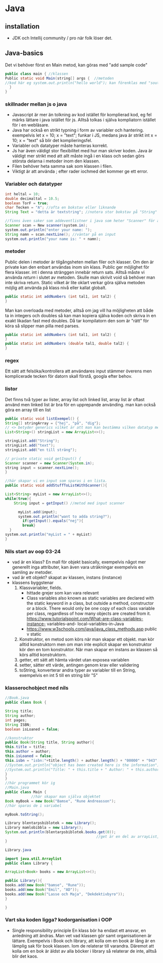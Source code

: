 # Java

## installation
- JDK och Intellij community / pro när folk löser det.

## Java-basics
Det vi behöver först en Main metod, kan göras med "add sample code" 

```java
public class main { //klassen
Public static void Main(string[] args {  //metoden
//kod här eg system.out.println("hello world"); kan förenklas med "sout" -> tab
  }
}
```

### skillnader mellan js o java
- Javascript är mer än tolkning av kod istället för komplierad kod, eg fel märks lättare i java istället för js. Alltså tolkas i själva kompliatorn istället för i en webläsare. 
- Java har också en strikt typning i form av variabler och hantering. exempelvis let x = 10; x = "text"; funkar i JS, medans java är strikt int x = 10; x = "text" så blir det komplieringsfel.
- Variabler och datatyper måste hanteras korrekt.
- Js har även väldigt stor flexibilitet med hur man skriver koden. Java är väldigt mer strikt med att allt måste ingå i en klass och sedan görs största delarna i metoder inom den klassen.
- Filen behöver heta samma sak som klassen i filen. 
- Viktigt är att använda ; efter rader iochmed det kommer ge ett error.

### Variabler och datatyper

```java
int heltal = 10;
double decimaltal = 10.5;
boolean TorF = true;
char Tecken = "A"; //ofta en bokstav eller liknande
String Text = "detta är textstring"; //notera stor bokstav på "String" för möjligheter av metoder med "String" som datatyp.
```

```java
//finns även saker som addeventlistner i java som heter "Scanner" för att använda det behöver man importera in det. "import java.util.scanner;"
Scanner scan = New scanner(system.in);
system.out.println("enter your name: ");
String namn = scan.nextLine(); //väntar på en input
system.out.println("your name is: " + namn);
```

### metoder

Public delen i metoder är tilgångsheten mellan filer och klasser. Om den är private kan den enbart användas inom sin klass. Public ger möjlighet för flera klasser. 
int i denna stränggen innebär return sats. Alltså måste vi använda *return* i slutet av metoden. Skulle man skrivit void så behöver man inte skriva return.
Static vilket är lite oklart verkar göra själva metoden möjlig att använda på klass nivå eller kallat globalt.
```java
public static int addNumbers (int tal1, int tal2) {
}
```
Man kan overloada med metoder, alltså om jag vill ha möjligheten att både ta in integers och doubles så kan man kopiera själva koden och skriva in en exakt likadan fast med doubles.
Då tar kompilatorn den som är "rätt" för köra så slipper man pilla med parses.
```java
public static int addNumbers (int tal1, int tal2) {
}
public static int addNumbers (double tal1, double tal2) {
}
```

### regex
Ett sätt att felsöka/kontrollera att användares input stämmer överens men komplicerade tecken för datorn skall förstå, googla efter behov.

### listor
Det finns två typer av lister, array list och linked list, array list är oftast använd men linked list är bra för en upprepande använding.
man kan också göra en array till en list

```java
public static void listExempel() {
String[] stringArray = {"hej", "på", "dig"};
// <> betyder generics vilket är att man kan bestämma vilken datatyp metoden ska använda. alltså vilken datatyp som lagras i detta fallet.
List<String>() stringList = new ArrayList<>();

stringList.add("String");
stringList.add("text");
stringList.add("en till sträng");

// private static void getInput() {
Scanner scanner = new Scanner(System.in);
string input = scanner.nextLine();
}

//här skapar vi en input som sparas i en lista. 
public static void addStuffToListWithScanner(){

List<String> myList = new ArrayList<>();
while(true){
    String input = getInput() //metod med input scanner

      myList.add(input);
      system.out.println("want to adda string?");
        if(getInput().equals("nej"){
        break}
  }
system.out.println("myList = " + myList)
} 

```
### Nils start av oop 03-24
- vad är en klass? En mall för objekt basically, exempelvis något mer generellt inga attributer, kan även vara uträkningar exempelvis en samling av metoder.
- vad är ett objekt? skapat av klassen, instans (instance)
- klassens byggstenar
  1. Klassvariabler, fields. 
     - hittade grejer som kan vara relevant
     - Class variables also known as static variables are declared with the static keyword in a class, but outside a method, constructor or a block.           There would only be one         copy of each class variable per class, regardless of how many objects are created from it. https://www.tutorialspoint.com/What-are-class-variables-instance-      variables-and-          local-variables-in-Java
     - https://www.w3schools.com/java/java_class_methods.asp public v static
  2. Konstruktor, en metod som körs när man skapar ett objekt. man kör alltid konstruktorn men om man inte explicit skapar en konstruktor kör den en tom konstruktor.
      När man skapar en instans av klassen så körs alltid konstruktorn.
  3. getter, ett sätt att hämta värdet utan exposea variablen
  4. setter, sätter ett värde, antingen genom krav eller validering
  5. toString, konverterar andra typer av variabler till en String, exempelvis en int 5 till en string blir "5"

### klasserochobject med nils
```java
//Book.java
public class Book {

String title;
String author;
int pages;
String ISBN;
boolean isLoaned = false;

//konstruktor
public Book(String title, String author){
this.title = title;
this.author = author;
this.isLoaned = false;
this.isbn = "isbn:"+title.length() + author.length() + "00000" + "943";
//System.out.println("object has been created here is the information");
//System.out.println("Title: " + this.title + " Author: " + this.author + " isbn: " + this.isbn);
}
}
//här programmet kör ig
//Main.java
public class Main {
            //här skapar man själva objektet 
Book myBook = new Book("Bamse", "Rune Andreasson"); 
//här sparas de i variabel

myBook.toString();

Library blentarpsbiblotek = new Library();
Library mamlobibbla = new Library();
System.out.println(blentarpsbiblotek.books.get(0));
                                          //get är en del av arrayList, en getter. 0 är index
}

Library.java

import java.util.Arraylist
public class Library {

ArrayList<Book> books = new ArrayList<>();

public Library(){
books.add(new Book("bamse", "Rune"));
books.add(new Book("Emil", "AD"));
books.add(new Book("Lasse och Maja", "Dekdektivbyro"));
}

}

```

### Vart ska koden ligga? kodorganisation i OOP 
- Single responsibility principle
  En klass bör ha endast ett ansvar, en anledning att ändras. Man vet vad klassen gör samt organisationen är lättare.
  Exempelvis i Book och library, att kolla om en book är lång är en lämplig sak för book klassen. Iom de relaterar till varandra.
  Däremot att kolla om en bok är äldst av alla böcker i library så relaterar de inte, alltså blir det kaos.




